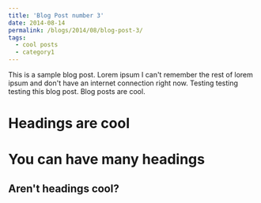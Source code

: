 ```yaml
---
title: 'Blog Post number 3'
date: 2014-08-14
permalink: /blogs/2014/08/blog-post-3/
tags:
  - cool posts
  - category1
---
```


This is a sample blog post. Lorem ipsum I can't remember the rest of lorem ipsum and don't have an internet connection right now. Testing testing testing this blog post. Blog posts are cool. 

Headings are cool
======

You can have many headings
======

Aren't headings cool?
------